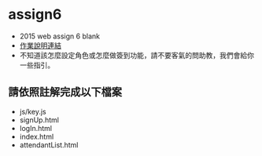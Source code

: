 # assign6
- 2015 web assign 6 blank
- [作業說明連結](https://docs.google.com/presentation/d/1Ma1Oko6cEy7z3K9ijf1DUdCNK-NeAIFqWoa3ItUci4g/edit#slide=id.p4)
- 不知道該怎麼設定角色或怎麼做簽到功能，請不要客氣的問助教，我們會給你一些指引。


## 請依照註解完成以下檔案
- js/key.js
- signUp.html
- logIn.html
- index.html
- attendantList.html
